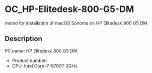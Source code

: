 # OC_HP-Elitedesk-800-G5-DM
memo for installation of macOS Sonoma on HP Elitedesk 800 G5 DM

## Description
PC name: HP Elitedesk 800 G5 DM
- Product number: 
- CPU: Intel Core i7-9700T 2GHz
